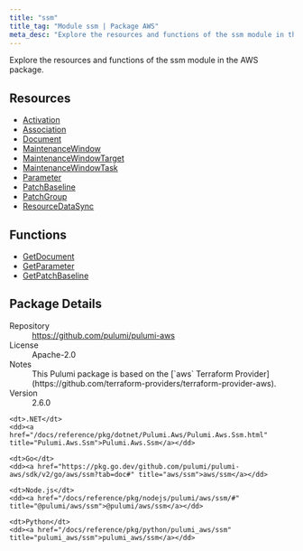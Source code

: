 ```yaml
---
title: "ssm"
title_tag: "Module ssm | Package AWS"
meta_desc: "Explore the resources and functions of the ssm module in the AWS package."
---
```


<!-- WARNING: this file was generated by Pulumi Docs Generator. -->
<!-- Do not edit by hand unless you're certain you know what you are doing! -->

Explore the resources and functions of the ssm module in the AWS package.

<h2 id="resources">Resources</h2>
<ul class="api">
    <li><a href="activation" title="Activation"><span class="symbol resource"></span>Activation</a></li>
    <li><a href="association" title="Association"><span class="symbol resource"></span>Association</a></li>
    <li><a href="document" title="Document"><span class="symbol resource"></span>Document</a></li>
    <li><a href="maintenancewindow" title="MaintenanceWindow"><span class="symbol resource"></span>MaintenanceWindow</a></li>
    <li><a href="maintenancewindowtarget" title="MaintenanceWindowTarget"><span class="symbol resource"></span>MaintenanceWindowTarget</a></li>
    <li><a href="maintenancewindowtask" title="MaintenanceWindowTask"><span class="symbol resource"></span>MaintenanceWindowTask</a></li>
    <li><a href="parameter" title="Parameter"><span class="symbol resource"></span>Parameter</a></li>
    <li><a href="patchbaseline" title="PatchBaseline"><span class="symbol resource"></span>PatchBaseline</a></li>
    <li><a href="patchgroup" title="PatchGroup"><span class="symbol resource"></span>PatchGroup</a></li>
    <li><a href="resourcedatasync" title="ResourceDataSync"><span class="symbol resource"></span>ResourceDataSync</a></li>
</ul>

<h2 id="functions">Functions</h2>
<ul class="api">
    <li><a href="getdocument" title="GetDocument"><span class="symbol function"></span>GetDocument</a></li>
    <li><a href="getparameter" title="GetParameter"><span class="symbol function"></span>GetParameter</a></li>
    <li><a href="getpatchbaseline" title="GetPatchBaseline"><span class="symbol function"></span>GetPatchBaseline</a></li>
</ul>

<h2 id="package-details">Package Details</h2>
<dl class="package-details">
	<dt>Repository</dt>
	<dd><a href="https://github.com/pulumi/pulumi-aws">https://github.com/pulumi/pulumi-aws</a></dd>
	<dt>License</dt>
	<dd>Apache-2.0</dd>
	<dt>Notes</dt>
	<dd>This Pulumi package is based on the [`aws` Terraform Provider](https://github.com/terraform-providers/terraform-provider-aws).</dd>
	<dt>Version</dt>
	<dd>2.6.0</dd>
</dl>



<dl class="tabular">

    <dt>.NET</dt>
    <dd><a href="/docs/reference/pkg/dotnet/Pulumi.Aws/Pulumi.Aws.Ssm.html" title="Pulumi.Aws.Ssm">Pulumi.Aws.Ssm</a></dd>

    <dt>Go</dt>
    <dd><a href="https://pkg.go.dev/github.com/pulumi/pulumi-aws/sdk/v2/go/aws/ssm?tab=doc#" title="aws/ssm">aws/ssm</a></dd>

    <dt>Node.js</dt>
    <dd><a href="/docs/reference/pkg/nodejs/pulumi/aws/ssm/#" title="@pulumi/aws/ssm">@pulumi/aws/ssm</a></dd>

    <dt>Python</dt>
    <dd><a href="/docs/reference/pkg/python/pulumi_aws/ssm" title="pulumi_aws/ssm">pulumi_aws/ssm</a></dd>

</dl>


